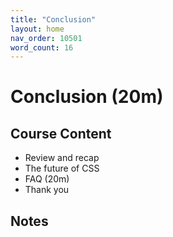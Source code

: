 ```yaml
---
title: "Conclusion"
layout: home
nav_order: 10501
word_count: 16
---
```

# Conclusion (20m)

## Course Content

- Review and recap
- The future of CSS
- FAQ (20m)
- Thank you

## Notes









